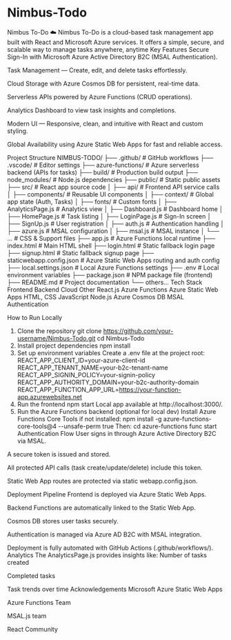 # Nimbus-Todo
Nimbus To-Do ☁️
Nimbus To-Do is a cloud-based task management app built with React and Microsoft Azure services. It offers a simple, secure, and scalable way to manage tasks anywhere, anytime
 Key Features
 Secure Sign-In with Microsoft Azure Active Directory B2C (MSAL Authentication).


Task Management — Create, edit, and delete tasks effortlessly.


 Cloud Storage with Azure Cosmos DB for persistent, real-time data.


 Serverless APIs powered by Azure Functions (CRUD operations).


 Analytics Dashboard to view task insights and completions.


 Modern UI — Responsive, clean, and intuitive with React and custom styling.


Global Availability using Azure Static Web Apps for fast and reliable access.


Project Structure
NIMBUS-TODO/
├── .github/                    # GitHub workflows
├── .vscode/                    # Editor settings
├── azure-functions/            # Azure serverless backend (APIs for tasks)
├── build/                      # Production build output
├── node_modules/               # Node.js dependencies
├── public/                     # Static public assets
├── src/                        # React app source code
│   ├── api/                    # Frontend API service calls
│   ├── components/             # Reusable UI components
│   ├── context/                # Global app state (Auth, Tasks)
│   ├── fonts/                  # Custom fonts
│   ├── AnalyticsPage.js        # Analytics view
│   ├── Dashboard.js            # Dashboard home
│   ├── HomePage.js             # Task listing
│   ├── LoginPage.js            # Sign-In screen
│   ├── SignUp.js               # User registration
│   ├── auth.js                 # Authentication handling
│   ├── azure.js                # MSAL configuration
│   ├── msal.js                 # MSAL instance
│   └── ...                     # CSS & Support files
├── app.js                      # Azure Functions local runtime
├── index.html                  # Main HTML shell
├── login.html                  # Static fallback login page
├── signup.html                 # Static fallback signup page
├── staticwebapp.config.json     # Azure Static Web Apps routing and auth config
├── local.settings.json         # Local Azure Functions settings
├── .env                        # Local environment variables
├── package.json                # NPM package file (frontend)
├── README.md                   # Project documentation
└── others...
Tech Stack
Frontend
Backend
Cloud
Other
React.js
Azure Functions
Azure Static Web Apps
HTML, CSS
JavaScript
Node.js
Azure Cosmos DB
MSAL Authentication


 How to Run Locally
1. Clone the repository
git clone https://github.com/your-username/Nimbus-Todo.git
cd Nimbus-Todo
2. Install project dependencies
npm install
3. Set up environment variables
Create a .env file at the project root:
REACT_APP_CLIENT_ID=your-azure-client-id
REACT_APP_TENANT_NAME=your-b2c-tenant-name
REACT_APP_SIGNIN_POLICY=your-signin-policy
REACT_APP_AUTHORITY_DOMAIN=your-b2c-authority-domain
REACT_APP_FUNCTION_APP_URL=https://your-function-app.azurewebsites.net
4. Run the frontend
npm start
Local app available at http://localhost:3000/.
5. Run the Azure Functions backend (optional for local dev)
Install Azure Functions Core Tools if not installed:
npm install -g azure-functions-core-tools@4 --unsafe-perm true
Then:
cd azure-functions
func start
 Authentication Flow
User signs in through Azure Active Directory B2C via MSAL.


A secure token is issued and stored.


All protected API calls (task create/update/delete) include this token.


Static Web App routes are protected via static webapp.config.json.


 Deployment Pipeline
Frontend is deployed via Azure Static Web Apps.


Backend Functions are automatically linked to the Static Web App.




Cosmos DB stores user tasks securely.


Authentication is managed via Azure AD B2C with MSAL integration.


Deployment is fully automated with GitHub Actions (.github/workflows/).
Analytics
The AnalyticsPage.js provides insights like:
Number of tasks created


Completed tasks


Task trends over time
Acknowledgements
Microsoft Azure Static Web Apps


Azure Functions Team


MSAL.js team


React Community
